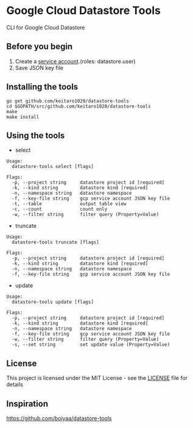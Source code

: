 # Google Cloud Datastore Tools
CLI for Google Cloud Datastore

## Before you begin

1. Create a [service account](https://cloud.google.com/docs/authentication/getting-started#creating_a_service_account).(roles: datastore.user)
2. Save JSON key file

## Installing the tools

```
go get github.com/keitaro1020/datastore-tools
cd $GOPATH/src/github.com/keitaro1020/datastore-tools
make
make install
```

## Using the tools

- select 
```
Usage:
  datastore-tools select [flags]

Flags:
  -p, --project string     datastore project id [required]
  -k, --kind string        datastore kind [required]
  -n, --namespace string   datastore namespace
  -f, --key-file string    gcp service account JSON key file
  -t, --table              output table view
  -c, --count              count only
  -w, --filter string      filter query (Property=Value)
```

- truncate
```
Usage:
  datastore-tools truncate [flags]

Flags:
  -p, --project string     datastore project id [required]
  -k, --kind string        datastore kind [required]
  -n, --namespace string   datastore namespace
  -f, --key-file string    gcp service account JSON key file
```

- update
```
Usage:
  datastore-tools update [flags]

Flags:
  -p, --project string     datastore project id [required]
  -k, --kind string        datastore kind [required]
  -n, --namespace string   datastore namespace
  -f, --key-file string    gcp service account JSON key file
  -w, --filter string      filter query (Property=Value)
  -s, --set string         set update value (Property=Value)
```

## License

This project is licensed under the MIT License - see the [LICENSE](LICENSE) file for details

## Inspiration

https://github.com/boiyaa/datastore-tools